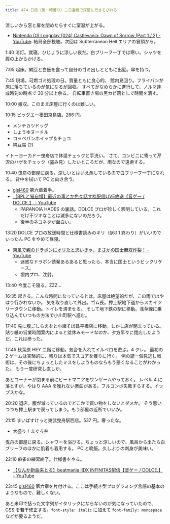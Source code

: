 ```yaml
---
title: 474 日目（雨一時曇り）二日連続で床屋に行きそびれる
---
```


涼しいから窓と扉を閉めたらすぐに室温が上がる。

* [Nintendo DS Longplay [024] Castlevania: Dawn of Sorrow (Part 1 / 2) - YouTube](https://www.youtube.com/watch?v=wxt3ayqAzR0):
  結局全部視聴。次回は Subterranean Hell エリアの冒頭から。

1:40 消灯。就寝。ひじょうに涼しい夜だ。白ブリーフ一丁では寒い。シャツを腹の上からかける。

7:05 起床。納豆と白飯を食って自分のゴミ出しとともに出勤。傘を持つ。

7:45 現場。可燃ゴミ処理の日。質量ともに良心的。
館内見回り。フライパンが床に落ちているのが気になるが回収。
すべてがなめらかに進行して、ノルマ達成時刻の時点で 30 分以上余る。
自転車置き場の黒カビ落としで時間を潰す。

10:00 撤収。このまま床屋に行くのは難しい。

10:15 ビッグエー墨田京島店。286 円。

* メンチカツドッグ
* しょうゆヌードル
* コッペパンホイップ＆チョコ
* 絹豆腐 (2)

イトーヨーカドー曳舟店で体温チェックと手洗い。
さて、コンビニに寄って芹沢のハゲをチェック（盗み見）したいところだが、雨なので遠慮する。

10:40 曳舟の部屋に戻る。涼しいとはいえ蒸しているので白ブリーフ一丁になれる。
背中を拭いて PC と向き合う。

* [glsl460] 第六章着手。
* [【BPLと猫自慢】最近の事とか色々話す枠配信LIVE放送【音ゲー / DOLCE.】 - YouTube](https://www.youtube.com/watch?v=MoQw7LwiNNI)
  * PARANOIA HADES の裏話。DOLCE プロが珍しく釈明している。これだけ不ヅキなことは滅多にないのだろう。
  * 後半のネコネタが面白い。

13:20 DOLCE プロの放送時間と仕様書読みのキリ（§6.1.1 終わり）がいいのでいったん PC をやめて昼寝。

* [東風で親のドラポンにオリたと思いきゃ、まさかの国士無双炸裂！ - YouTube](https://www.youtube.com/watch?v=MofQ26ZxgYA)
  * 迷惑なドラポン誘発あるあると思ったら、本当に国士というビックリケース。
  * 堀内プロ、注射。

13:40 今度こそ寝る。ZZZ...

16:35 起きる。こんな時間になっているとは。床屋は絶望的だが、この雨ではやはり行かれないか。
気を取り直して外出。ゴム長。押上駅地下道からスカイツリータウンに移動。トイレを済ませる。
そして地下鉄の駅に移動。浅草線に乗り込んでいつもの方法で小川町駅へ進む。

17:40 先に腹ごしらえをと小諸そば昌平橋店に移動。しかし店が閉まっている。
貼り紙の営業時間案内によると盆休みモードなのか、夕方早々に閉店したようだ。これは参った。

17:45 秋葉原 HEY 二階に移動。気合を入れてイルベロを遊ぶ。4 クレ。
最初の 2 ゲームは実験的に、残りは本気でスコアを獲りに行く。
例の鍵一個見逃し戦術は、その後にちょっとしたミスをしようものならもう悪くなることがわかった。
もう一度研究し直しか。

あとコーナーが閉まる前にビートマニアをワンゲームやっておく。
レベル 4 に落とすが、やはり AAA を獲れない楽曲がある。フルコンボ失敗すらする。イップスかな。

20:20 退店。腹が減っているのでどこかで買い物をしないとダメか。
そう思いつつも押上駅まで戻ってしまう。もう部屋の近所でいいか。

21:15 まいばすけっと東武曳舟駅西店。537 円。奢ったな。

* 大盛り！まぐろ丼

曳舟の部屋に戻る。シャワーを浴びる。ちょっと涼しいので、風呂から出たら白ブリーフのほかに肌着も着用する。
PC と晩飯。久しぶりの刺身が美味い。

22:10 麻雀の練習終了。仕様書をやる。

* [【なんか新曲来とる】beatmania IIDX INFINITAS配信【音ゲー / DOLCE.】 - YouTube](https://www.youtube.com/watch?v=dxTIz5cxi7I)

23:45 [glsl460] 第六章を片付ける。ここは手続き型プログラミング言語の基本のようなもので、難しくない。

あと米印で括った文字列がイタリックにならないのが気になっていたので、
CSS を若干修正する。`font-style: italic` に加えて `font-family: monospace` などが要るようだ。

[glsl460]: https://www.khronos.org/registry/OpenGL/specs/gl/GLSLangSpec.4.60.html
